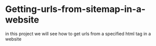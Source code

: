 # Getting-urls-from-sitemap-in-a-website
in this project we will see how to get urls from a specified html tag in a website
